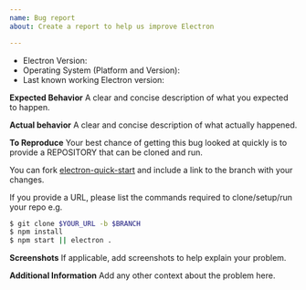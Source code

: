 ```yaml
---
name: Bug report
about: Create a report to help us improve Electron

---
```


* Electron Version:
* Operating System (Platform and Version):
* Last known working Electron version: 

**Expected Behavior**
A clear and concise description of what you expected to happen.

**Actual behavior**
A clear and concise description of what actually happened.

**To Reproduce**
Your best chance of getting this bug looked at quickly is to provide a REPOSITORY that can be cloned and run.

You can fork [electron-quick-start](https://github.com/electron/electron-quick-start) and include a link to the branch with your changes.

If you provide a URL, please list the commands required to clone/setup/run your repo e.g.
```sh
$ git clone $YOUR_URL -b $BRANCH
$ npm install
$ npm start || electron .
```
**Screenshots**
If applicable, add screenshots to help explain your problem.

**Additional Information**
Add any other context about the problem here.
